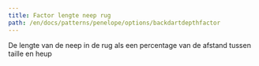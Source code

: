 ```yaml
---
title: Factor lengte neep rug
path: /en/docs/patterns/penelope/options/backdartdepthfactor
---
```


De lengte van de neep in de rug als een percentage van de afstand tussen taille en heup